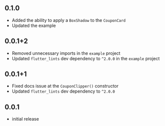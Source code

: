 ## 0.1.0

- Added the ability to apply a `BoxShadow` to the `CouponCard`
- Updated the example

## 0.0.1+2

- Removed unnecessary imports in the `example` project
- Updated `flutter_lints` dev dependency to `^2.0.0` in the `example` project

## 0.0.1+1

- Fixed docs issue at the `CouponClipper()` constructor
- Updated `flutter_lints` dev dependency to `^2.0.0`

## 0.0.1

- initial release

